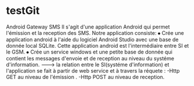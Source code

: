 # testGit
Android Gateway SMS
Il s'agit d'une application Android qui permet l'émission et la reception des SMS.
Notre application consiste:
⦁	  Crée une application android à l'aide du logiciel Android Studio avec une base de donnée local SQLite.
   Cette application android est l'intermédiaire entre SI et le GSM.
⦁	  Crée un service windows et une petite base de donnée qui contient les messages d'envoie et de reception au niveau du
systéme d'information.
---> la relation entre le SI(systéme d'information) et l'application se fait à partir de web service et à travers la réquete :
         -Http GET au niveau de l'émission .
         -Http POST au niveau de reception.
